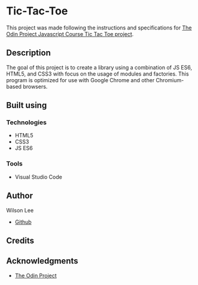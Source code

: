 # Tic-Tac-Toe

This project was made following the instructions and specifications for [The Odin Project Javascript Course Tic Tac Toe project](https://www.theodinproject.com/lessons/node-path-javascript-tic-tac-toe).

## Description

The goal of this project is to create a library using a combination of JS ES6, HTML5, and CSS3 with focus on the usage of modules and factories. This program is optimized for use with Google Chrome and other Chromium-based browsers.

## Built using

### Technologies

- HTML5
- CSS3
- JS ES6

### Tools

- Visual Studio Code

## Author

Wilson Lee
- [Github](https://github.com/estercade/)

## Credits

## Acknowledgments

* [The Odin Project](https://www.theodinproject.com/)